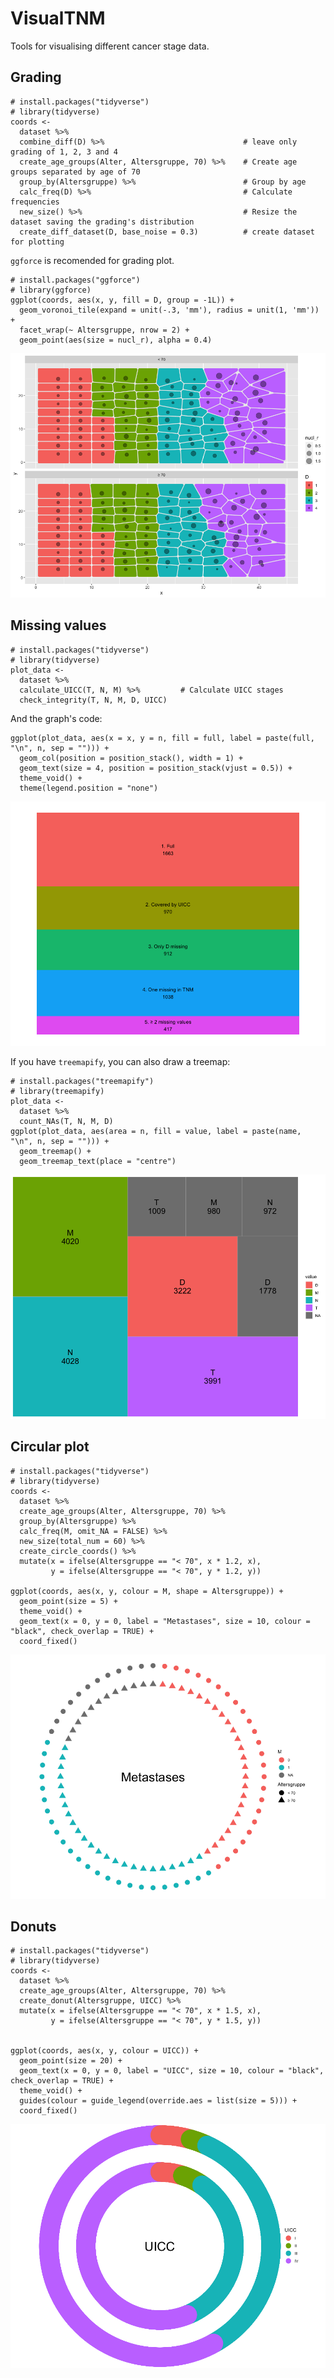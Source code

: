 # VisualTNM
Tools for visualising different cancer stage data.

## Grading
```
# install.packages("tidyverse")
# library(tidyverse)
coords <-
  dataset %>% 
  combine_diff(D) %>%                               # leave only grading of 1, 2, 3 and 4
  create_age_groups(Alter, Altersgruppe, 70) %>%    # Create age groups separated by age of 70
  group_by(Altersgruppe) %>%                        # Group by age
  calc_freq(D) %>%                                  # Calculate frequencies
  new_size() %>%                                    # Resize the dataset saving the grading's distribution
  create_diff_dataset(D, base_noise = 0.3)          # create dataset for plotting
```

`ggforce` is recomended for grading plot.
```
# install.packages("ggforce")
# library(ggforce)
ggplot(coords, aes(x, y, fill = D, group = -1L)) + 
  geom_voronoi_tile(expand = unit(-.3, 'mm'), radius = unit(1, 'mm')) + 
  facet_wrap(~ Altersgruppe, nrow = 2) + 
  geom_point(aes(size = nucl_r), alpha = 0.4)
```
![Grading plot](pics/Grading.png?raw=true "Title")

## Missing values

```
# install.packages("tidyverse")
# library(tidyverse)
plot_data <-
  dataset %>% 
  calculate_UICC(T, N, M) %>%         # Calculate UICC stages
  check_integrity(T, N, M, D, UICC)
```
And the graph's code:
```
ggplot(plot_data, aes(x = x, y = n, fill = full, label = paste(full, "\n", n, sep = ""))) +
  geom_col(position = position_stack(), width = 1) +     
  geom_text(size = 4, position = position_stack(vjust = 0.5)) +     
  theme_void() +     
  theme(legend.position = "none")
```
![Data Integrity](pics/Integrity.png?raw=true "Title")

If you have `treemapify`, you can also draw a treemap:
```
# install.packages("treemapify")
# library(treemapify)
plot_data <-
  dataset %>% 
  count_NAs(T, N, M, D)
ggplot(plot_data, aes(area = n, fill = value, label = paste(name, "\n", n, sep = ""))) +
  geom_treemap() +
  geom_treemap_text(place = "centre")
```
![Missing Values](pics/NAs.png?raw=true "Title")

## Circular plot
```
# install.packages("tidyverse")
# library(tidyverse)
coords <-
  dataset %>%
  create_age_groups(Alter, Altersgruppe, 70) %>% 
  group_by(Altersgruppe) %>% 
  calc_freq(M, omit_NA = FALSE) %>%                                
  new_size(total_num = 60) %>%
  create_circle_coords() %>% 
  mutate(x = ifelse(Altersgruppe == "< 70", x * 1.2, x),
         y = ifelse(Altersgruppe == "< 70", y * 1.2, y))

ggplot(coords, aes(x, y, colour = M, shape = Altersgruppe)) +
  geom_point(size = 5) +
  theme_void() +
  geom_text(x = 0, y = 0, label = "Metastases", size = 10, colour = "black", check_overlap = TRUE) +
  coord_fixed()
```
![Metastases](pics/Metastases.png?raw=true "Title")

## Donuts
```
# install.packages("tidyverse")
# library(tidyverse)
coords <- 
  dataset %>% 
  create_age_groups(Alter, Altersgruppe, 70) %>% 
  create_donut(Altersgruppe, UICC) %>% 
  mutate(x = ifelse(Altersgruppe == "< 70", x * 1.5, x),
         y = ifelse(Altersgruppe == "< 70", y * 1.5, y))


ggplot(coords, aes(x, y, colour = UICC)) +
  geom_point(size = 20) +
  geom_text(x = 0, y = 0, label = "UICC", size = 10, colour = "black", check_overlap = TRUE) +
  theme_void() +
  guides(colour = guide_legend(override.aes = list(size = 5))) +
  coord_fixed()
```
![Donuts](pics/UICC.png?raw=true "Title")

